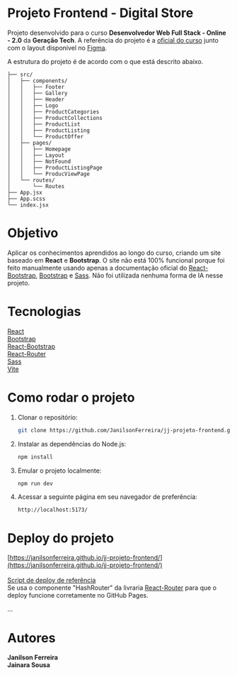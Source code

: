 # Projeto Frontend - Digital Store

Projeto desenvolvido para o curso **Desenvolvedor Web Full Stack - Online - 2.0** da **Geração Tech**. A referência do projeto é a [oficial do curso](https://github.com/digitalcollegebr/projeto-digital-store) junto com o layout disponível no [Figma](https://www.figma.com/design/cfb4F7ZXMFQmvmTn3PKI4z/DRIP-STORE---DIGITAL-COLLEGE?node-id=22-30).

A estrutura do projeto é de acordo com o que está descrito abaixo.

```
├── src/
│   ├── components/
│   │   ├── Footer
│   │   ├── Gallery
│   │   ├── Header
│   │   ├── Logo
│   │   ├── ProductCategories
│   │   ├── ProductCollections
│   │   ├── ProductList
│   │   ├── ProductListing
│   │   └── ProductOffer
│   ├── pages/
│   │   ├── Homepage
│   │   ├── Layout
│   │   ├── NotFound
│   │   ├── ProductListingPage
│   │   └── ProducViewPage
│   └── routes/
│       └── Routes
├── App.jsx
├── App.scss
└── index.jsx
```

# Objetivo

Aplicar os conhecimentos aprendidos ao longo do curso, criando um site baseado em **React** e **Bootstrap**. O site não está 100% funcional porque foi feito manualmente usando apenas a documentação oficial do [React-Bootstrap](https://react-bootstrap.netlify.app/docs/getting-started/introduction), [Bootstrap](https://getbootstrap.com/docs/5.3/getting-started/introduction/) e [Sass](https://sass-lang.com/documentation/). Não foi utilizada nenhuma forma de IA nesse projeto.

# Tecnologias

[React](https://github.com/facebook/react)<br />
[Bootstrap](https://github.com/twbs/bootstrap)<br />
[React-Bootstrap](https://github.com/react-bootstrap/react-bootstrap)<br />
[React-Router](https://github.com/remix-run/react-router)<br />
[Sass](https://github.com/sass/sass)<br />
[Vite](https://github.com/vitejs/vite)

# Como rodar o projeto

1. Clonar o repositório:
   ```bash
   git clone https://github.com/JanilsonFerreira/jj-projeto-frontend.git
   ```

2. Instalar as dependências do Node.js:
   ```bash
   npm install
   ```

3. Emular o projeto localmente:
   ```bash
   npm run dev
   ```
   
4. Acessar a seguinte página em seu navegador de preferência:
   ```
   http://localhost:5173/
   ```

# Deploy do projeto

[https://janilsonferreira.github.io/jj-projeto-frontend/](https://janilsonferreira.github.io/jj-projeto-frontend/)<br /><br />
[Script de deploy de referência](https://github.com/ErickKS/vite-deploy)<br />
Se usa o componente "HashRouter" da livraria [React-Router](https://github.com/remix-run/react-router) para que o deploy funcione corretamente no GitHub Pages.

...

# Autores

**Janilson Ferreira**<br />
**Jainara Sousa**
